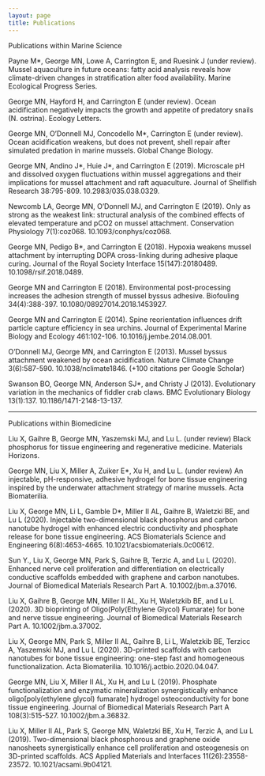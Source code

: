 ```yaml
---
layout: page
title: Publications
---
```


Publications within Marine Science

Payne M*, George MN, Lowe A, Carrington E, and Ruesink J (under review). Mussel aquaculture in future oceans: fatty acid analysis reveals how climate-driven changes in stratification alter food availability. Marine Ecological Progress Series.

George MN, Hayford H, and Carrington E (under review). Ocean acidification negatively impacts the growth and appetite of predatory snails (N. ostrina). Ecology Letters.

George MN, O’Donnell MJ, Concodello M*, Carrington E (under review). Ocean acidification weakens, but does not prevent, shell repair after simulated predation in marine mussels. Global Change Biology.

George MN, Andino J*, Huie J*, and Carrington E (2019). Microscale pH and dissolved oxygen fluctuations within mussel aggregations and their implications for mussel attachment and raft aquaculture. Journal of Shellfish Research 38:795-809. 10.2983/035.038.0329.

Newcomb LA, George MN, O’Donnell MJ, and Carrington E (2019). Only as strong as the weakest link: structural analysis of the combined effects of elevated temperature and pCO2 on mussel attachment. Conservation Physiology 7(1):coz068. 10.1093/conphys/coz068.

George MN, Pedigo B*, and Carrington E (2018). Hypoxia weakens mussel attachment by interrupting DOPA cross-linking during adhesive plaque curing. Journal of the Royal Society Interface 15(147):20180489. 10.1098/rsif.2018.0489.

George MN and Carrington E (2018). Environmental post-processing increases the adhesion strength of mussel byssus adhesive. Biofouling 34(4):388-397. 10.1080/08927014.2018.1453927.

George MN and Carrington E (2014). Spine reorientation influences drift particle capture efficiency in sea urchins. Journal of Experimental Marine Biology and Ecology 461:102-106. 10.1016/j.jembe.2014.08.001.

O’Donnell MJ, George MN, and Carrington E (2013). Mussel byssus attachment weakened by ocean acidification. Nature Climate Change 3(6):587-590. 10.1038/nclimate1846. (+100 citations per Google Scholar)

Swanson BO, George MN, Anderson SJ*, and Christy J (2013). Evolutionary variation in the mechanics of fiddler crab claws. BMC Evolutionary Biology 13(1):137. 10.1186/1471-2148-13-137.

---

Publications within Biomedicine

Liu X, Gaihre B, George MN, Yaszemski MJ, and Lu L. (under review) Black phosphorus for tissue engineering and regenerative medicine. Materials Horizons.

George MN, Liu X, Miller A, Zuiker E*, Xu H, and Lu L. (under review) An injectable, pH-responsive, adhesive hydrogel for bone tissue engineering inspired by the underwater attachment strategy of marine mussels. Acta Biomaterilia.

Liu X, George MN, Li L, Gamble D*, Miller II AL, Gaihre B, Waletzki BE, and Lu L (2020). Injectable two-dimensional black phosphorus and carbon nanotube hydrogel with enhanced electric conductivity and phosphate release for bone tissue engineering. ACS Biomaterials Science and Engineering 6(8):4653-4665. 10.1021/acsbiomaterials.0c00612.

Sun Y., Liu X, George MN, Park S, Gaihre B, Terzic A, and Lu L (2020). Enhanced nerve cell proliferation and differentiation on electrically conductive scaffolds embedded with graphene and carbon nanotubes. Journal of Biomedical Materials Research Part A. 10.1002/jbm.a.37016.

Liu X, Gaihre B, George MN, Miller II AL, Xu H, Waletzkib BE, and Lu L (2020). 3D bioprinting of Oligo(Poly(Ethylene Glycol) Fumarate) for bone and nerve tissue engineering. Journal of Biomedical Materials Research Part A. 10.1002/jbm.a.37002.

Liu X, George MN, Park S, Miller II AL, Gaihre B, Li L, Waletzkib BE, Terzicc A, Yaszemski MJ, and Lu L (2020). 3D-printed scaffolds with carbon nanotubes for bone tissue engineering: one-step fast and homogeneous functionalization. Acta Biomaterilia. 10.1016/j.actbio.2020.04.047.

George MN, Liu X, Miller II AL, Xu H, and Lu L (2019). Phosphate functionalization and enzymatic mineralization synergistically enhance oligo[poly(ethylene glycol) fumarate] hydrogel osteoconductivity for bone tissue engineering. Journal of Biomedical Materials Research Part A 108(3):515-527. 10.1002/jbm.a.36832.

Liu X, Miller II AL, Park S, George MN, Waletzki BE, Xu H, Terzic A, and Lu L (2019). Two-dimensional black phosphorous and graphene oxide nanosheets synergistically enhance cell proliferation and osteogenesis on 3D-printed scaffolds. ACS Applied Materials and Interfaces 11(26):23558-23572. 10.1021/acsami.9b04121.

